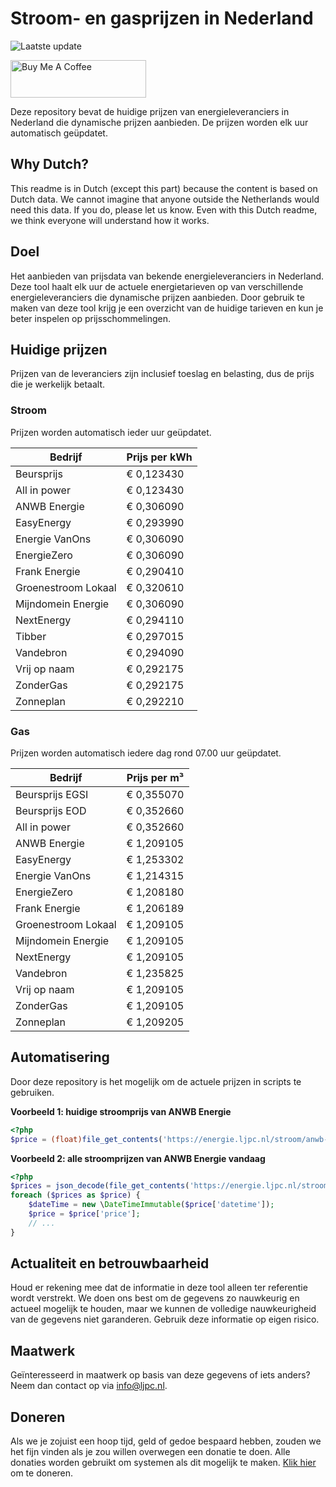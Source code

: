 # Stroom- en gasprijzen in Nederland

![Laatste update](https://img.shields.io/badge/laatste%20update-2025--05--23%2022%3A00%20CET-brightgreen)

<a href="https://www.buymeacoffee.com/Lars-" target="_blank"><img src="https://cdn.buymeacoffee.com/buttons/v2/default-orange.png" alt="Buy Me A Coffee" height="60" style="height: 60px !important;width: 217px !important;" ></a>

Deze repository bevat de huidige prijzen van energieleveranciers in Nederland die dynamische prijzen aanbieden. De prijzen worden elk uur automatisch geüpdatet.

## Why Dutch?

This readme is in Dutch (except this part) because the content is based on Dutch data. We cannot imagine that anyone outside the Netherlands would need this data. If you do, please let us know. Even with this Dutch readme, we think
everyone will understand how it works.

## Doel

Het aanbieden van prijsdata van bekende energieleveranciers in Nederland. Deze tool haalt elk uur de actuele energietarieven op van verschillende energieleveranciers die dynamische prijzen aanbieden. Door gebruik te maken van deze tool
krijg je een overzicht van de huidige tarieven en kun je beter inspelen op prijsschommelingen.

## Huidige prijzen

Prijzen van de leveranciers zijn inclusief toeslag en belasting, dus de prijs die je werkelijk betaalt.

### Stroom

Prijzen worden automatisch ieder uur geüpdatet.

 Bedrijf | Prijs per kWh 
---------|---------------
Beursprijs | € 0,123430
All in power | € 0,123430
ANWB Energie | € 0,306090
EasyEnergy | € 0,293990
Energie VanOns | € 0,306090
EnergieZero | € 0,306090
Frank Energie | € 0,290410
Groenestroom Lokaal | € 0,320610
Mijndomein Energie | € 0,306090
NextEnergy | € 0,294110
Tibber | € 0,297015
Vandebron | € 0,294090
Vrij op naam | € 0,292175
ZonderGas | € 0,292175
Zonneplan | € 0,292210


### Gas

Prijzen worden automatisch iedere dag rond 07.00 uur geüpdatet.

 Bedrijf | Prijs per m³ 
---------|--------------
Beursprijs EGSI | € 0,355070
Beursprijs EOD | € 0,352660
All in power | € 0,352660
ANWB Energie | € 1,209105
EasyEnergy | € 1,253302
Energie VanOns | € 1,214315
EnergieZero | € 1,208180
Frank Energie | € 1,206189
Groenestroom Lokaal | € 1,209105
Mijndomein Energie | € 1,209105
NextEnergy | € 1,209105
Vandebron | € 1,235825
Vrij op naam | € 1,209105
ZonderGas | € 1,209105
Zonneplan | € 1,209205


## Automatisering

Door deze repository is het mogelijk om de actuele prijzen in scripts te gebruiken.

**Voorbeeld 1: huidige stroomprijs van ANWB Energie**

```php
<?php
$price = (float)file_get_contents('https://energie.ljpc.nl/stroom/anwb-energie-nu.txt');

```

**Voorbeeld 2: alle stroomprijzen van ANWB Energie vandaag**

```php
<?php
$prices = json_decode(file_get_contents('https://energie.ljpc.nl/stroom/all-in-power-vandaag.json'),true);
foreach ($prices as $price) {
    $dateTime = new \DateTimeImmutable($price['datetime']);
    $price = $price['price'];
    // ...
}
```

## Actualiteit en betrouwbaarheid

Houd er rekening mee dat de informatie in deze tool alleen ter referentie wordt verstrekt. We doen ons best om de gegevens zo nauwkeurig en actueel mogelijk te houden, maar we kunnen de volledige nauwkeurigheid van de gegevens niet
garanderen. Gebruik deze informatie op eigen risico.

## Maatwerk

Geïnteresseerd in maatwerk op basis van deze gegevens of iets anders? Neem dan contact op
via [info@ljpc.nl](mailto:info@ljpc.nl?subject=Energie%20prijzen).

## Doneren

Als we je zojuist een hoop tijd, geld of gedoe bespaard hebben, zouden we het fijn vinden als je zou willen overwegen een
donatie te doen. Alle donaties worden gebruikt om systemen als dit mogelijk te
maken. [Klik hier](https://www.buymeacoffee.com/Lars-) om te doneren.
